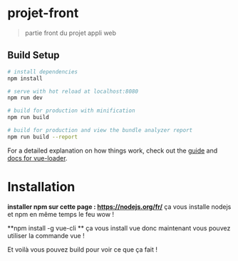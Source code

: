# projet-front

> partie front du projet appli web

## Build Setup

``` bash
# install dependencies
npm install

# serve with hot reload at localhost:8080
npm run dev

# build for production with minification
npm run build

# build for production and view the bundle analyzer report
npm run build --report
```

For a detailed explanation on how things work, check out the [guide](http://vuejs-templates.github.io/webpack/) and [docs for vue-loader](http://vuejs.github.io/vue-loader).


# Installation

**installer npm sur cette page : https://nodejs.org/fr/**
ça vous installe nodejs et npm en même temps le feu wow ! 

**npm install -g vue-cli **
ça vous install vue donc maintenant vous pouvez utiliser la commande vue !

Et voilà vous pouvez build pour voir ce que ça fait !



